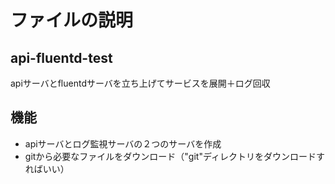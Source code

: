 # ファイルの説明
## api-fluentd-test
apiサーバとfluentdサーバを立ち上げてサービスを展開＋ログ回収

## 機能
- apiサーバとログ監視サーバの２つのサーバを作成
- gitから必要なファイルをダウンロード（"git"ディレクトリをダウンロードすればいい）
